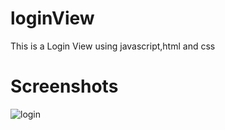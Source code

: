 # loginView
This is a Login View using javascript,html and css

# Screenshots
![login](https://user-images.githubusercontent.com/96879767/213647427-e33a751c-236b-4b1d-ba12-8fbea19f1296.jpg)
